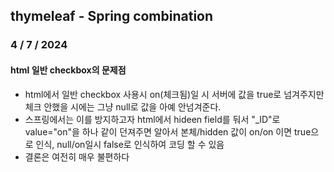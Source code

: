 


## thymeleaf - Spring combination



### 4 / 7 / 2024
#### html 일반 checkbox의 문제점 
 - html에서 일반 checkbox 사용시 on(체크됨)일 시 서버에 값을 true로 넘겨주지만
체크 안했을 시에는 그냥 null로 값을 아예 안넘겨준다.
- 스프링에서는 이를 방지하고자 html에서 hideen field를 둬서 "_ID"로 value="on"을 하나 같이 던져주면
알아서 본체/hidden 값이 on/on 이면 true으로 인식, null/on일시 false로 인식하여 코딩 할 수 있음
- 결론은 여전히 매우 불편하다